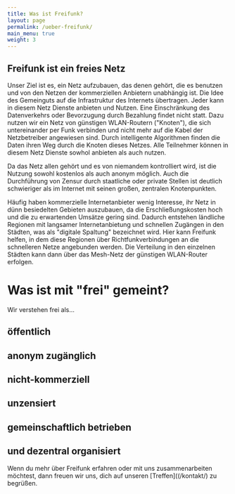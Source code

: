 ```yaml
---
title: Was ist Freifunk?
layout: page
permalink: /ueber-freifunk/
main_menu: true
weight: 3
---
```


Freifunk ist ein freies Netz
-------------------------
Unser Ziel ist es, ein Netz aufzubauen, das denen gehört, die es benutzen und von den Netzen der kommerziellen Anbietern unabhängig ist. Die Idee des Gemeinguts auf die Infrastruktur des Internets übertragen. Jeder kann in diesem Netz Dienste anbieten und Nutzen. Eine Einschränkung des Datenverkehrs oder Bevorzugung durch Bezahlung findet nicht statt. Dazu nutzen wir ein Netz von günstigen WLAN-Routern ("Knoten"), die sich untereinander per Funk verbinden und nicht mehr auf die Kabel der Netzbetreiber angewiesen sind. Durch intelligente Algorithmen finden die Daten ihren Weg durch die Knoten dieses Netzes. Alle Teilnehmer können in diesem Netz Dienste sowhol anbieten als auch nutzen.

Da das Netz allen gehört und es von niemandem kontrolliert wird, ist die Nutzung sowohl kostenlos als auch anonym möglich. Auch die Durchführung von Zensur durch staatliche oder private Stellen ist deutlich schwieriger als im Internet mit seinen großen, zentralen Knotenpunkten.

Häufig haben kommerzielle Internetanbieter wenig Interesse, ihr Netz in dünn besiedelten Gebieten auszubauen, da die Erschließungskosten hoch und die zu erwartenden Umsätze gering sind. Dadurch entstehen ländliche Regionen mit langsamer Internetanbietung und schnellen Zugängen in den Städten, was als "digitale Spaltung" bezeichnet wird. Hier kann Freifunk helfen, in dem diese Regionen über Richtfunkverbindungen an die schnelleren Netze angebunden werden. Die Verteilung in den einzelnen Städten kann dann über das Mesh-Netz der günstigen WLAN-Router erfolgen.


Was ist mit "frei" gemeint?
========================
Wir verstehen frei als...

öffentlich
----------


anonym zugänglich
---------------


nicht-kommerziell
---------------


unzensiert
---------


gemeinschaftlich betrieben
-----------------------


und dezentral organisiert
----------------------



Wenn du mehr über Freifunk erfahren oder mit uns zusammenarbeiten möchtest, dann freuen wir uns, dich auf unseren [Treffen]((/kontakt/) zu begrüßen.

